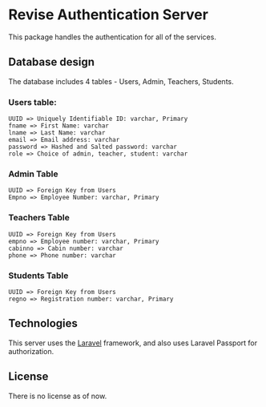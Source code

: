 # Revise Authentication Server

This package handles the authentication for all of the services.

## Database design

The database includes 4 tables - Users, Admin, Teachers, Students.

### Users table:

```
UUID => Uniquely Identifiable ID: varchar, Primary
fname => First Name: varchar
lname => Last Name: varchar
email => Email address: varchar
password => Hashed and Salted password: varchar
role => Choice of admin, teacher, student: varchar
```

### Admin Table

```
UUID => Foreign Key from Users
Empno => Employee Number: varchar, Primary
```

### Teachers Table

```
UUID => Foreign Key from Users
empno => Employee number: varchar, Primary
cabinno => Cabin number: varchar
phone => Phone number: varchar
```

### Students Table

```
UUID => Foreign Key from Users
regno => Registration number: varchar, Primary
```

## Technologies

This server uses the [Laravel](https://laravel.com) framework, and also uses Laravel Passport for authorization.

## License

There is no license as of now.

